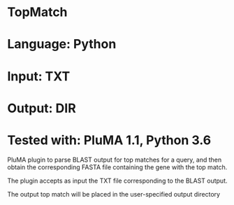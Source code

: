 # TopMatch
# Language: Python
# Input: TXT
# Output: DIR
# Tested with: PluMA 1.1, Python 3.6

PluMA plugin to parse BLAST output for top matches for a query,
and then obtain the corresponding FASTA file containing the gene 
with the top match.

The plugin accepts as input the TXT file corresponding to the BLAST output.

The output top match will be placed in the user-specified output directory
